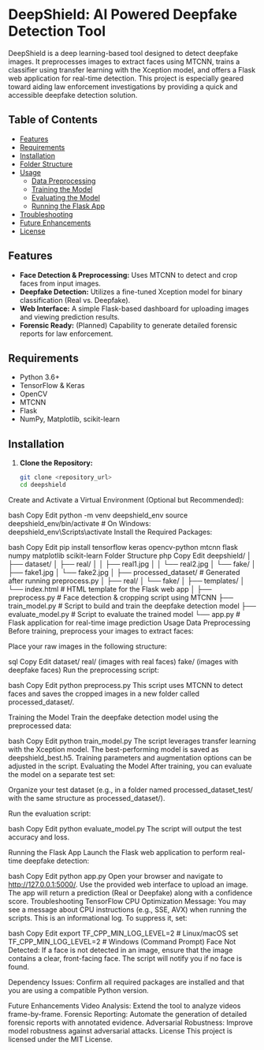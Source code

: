 # DeepShield: AI Powered Deepfake Detection Tool

DeepShield is a deep learning-based tool designed to detect deepfake images. It preprocesses images to extract faces using MTCNN, trains a classifier using transfer learning with the Xception model, and offers a Flask web application for real-time detection. This project is especially geared toward aiding law enforcement investigations by providing a quick and accessible deepfake detection solution.

## Table of Contents
- [Features](#features)
- [Requirements](#requirements)
- [Installation](#installation)
- [Folder Structure](#folder-structure)
- [Usage](#usage)
  - [Data Preprocessing](#data-preprocessing)
  - [Training the Model](#training-the-model)
  - [Evaluating the Model](#evaluating-the-model)
  - [Running the Flask App](#running-the-flask-app)
- [Troubleshooting](#troubleshooting)
- [Future Enhancements](#future-enhancements)
- [License](#license)

## Features
- **Face Detection & Preprocessing:** Uses MTCNN to detect and crop faces from input images.
- **Deepfake Detection:** Utilizes a fine-tuned Xception model for binary classification (Real vs. Deepfake).
- **Web Interface:** A simple Flask-based dashboard for uploading images and viewing prediction results.
- **Forensic Ready:** (Planned) Capability to generate detailed forensic reports for law enforcement.

## Requirements
- Python 3.6+
- TensorFlow & Keras
- OpenCV
- MTCNN
- Flask
- NumPy, Matplotlib, scikit-learn

## Installation

1. **Clone the Repository:**

   ```bash
   git clone <repository_url>
   cd deepshield
Create and Activate a Virtual Environment (Optional but Recommended):

bash
Copy
Edit
python -m venv deepshield_env
source deepshield_env/bin/activate  # On Windows: deepshield_env\Scripts\activate
Install the Required Packages:

bash
Copy
Edit
pip install tensorflow keras opencv-python mtcnn flask numpy matplotlib scikit-learn
Folder Structure
php
Copy
Edit
deepshield/
│
├── dataset/
│   ├── real/
│   │   ├── real1.jpg
│   │   └── real2.jpg
│   └── fake/
│       ├── fake1.jpg
│       └── fake2.jpg
│
├── processed_dataset/       # Generated after running preprocess.py
│   ├── real/
│   └── fake/
│
├── templates/
│   └── index.html           # HTML template for the Flask web app
│
├── preprocess.py            # Face detection & cropping script using MTCNN
├── train_model.py           # Script to build and train the deepfake detection model
├── evaluate_model.py        # Script to evaluate the trained model
└── app.py                   # Flask application for real-time image prediction
Usage
Data Preprocessing
Before training, preprocess your images to extract faces:

Place your raw images in the following structure:

sql
Copy
Edit
dataset/
    real/   (images with real faces)
    fake/   (images with deepfake faces)
Run the preprocessing script:

bash
Copy
Edit
python preprocess.py
This script uses MTCNN to detect faces and saves the cropped images in a new folder called processed_dataset/.

Training the Model
Train the deepfake detection model using the preprocessed data:

bash
Copy
Edit
python train_model.py
The script leverages transfer learning with the Xception model.
The best-performing model is saved as deepshield_best.h5.
Training parameters and augmentation options can be adjusted in the script.
Evaluating the Model
After training, you can evaluate the model on a separate test set:

Organize your test dataset (e.g., in a folder named processed_dataset_test/ with the same structure as processed_dataset/).

Run the evaluation script:

bash
Copy
Edit
python evaluate_model.py
The script will output the test accuracy and loss.

Running the Flask App
Launch the Flask web application to perform real-time deepfake detection:

bash
Copy
Edit
python app.py
Open your browser and navigate to http://127.0.0.1:5000/.
Use the provided web interface to upload an image.
The app will return a prediction (Real or Deepfake) along with a confidence score.
Troubleshooting
TensorFlow CPU Optimization Message:
You may see a message about CPU instructions (e.g., SSE, AVX) when running the scripts. This is an informational log. To suppress it, set:

bash
Copy
Edit
export TF_CPP_MIN_LOG_LEVEL=2  # Linux/macOS
set TF_CPP_MIN_LOG_LEVEL=2     # Windows (Command Prompt)
Face Not Detected:
If a face is not detected in an image, ensure that the image contains a clear, front-facing face. The script will notify you if no face is found.

Dependency Issues:
Confirm all required packages are installed and that you are using a compatible Python version.

Future Enhancements
Video Analysis: Extend the tool to analyze videos frame-by-frame.
Forensic Reporting: Automate the generation of detailed forensic reports with annotated evidence.
Adversarial Robustness: Improve model robustness against adversarial attacks.
License
This project is licensed under the MIT License.
